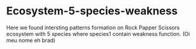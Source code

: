 # Ecosystem-5-species-weakness
Here we found intersting patterns formation on Rock Papper Scissors ecosystem with 5 species where species1 contain weakness function.
(Oi meu nome eh brad)
